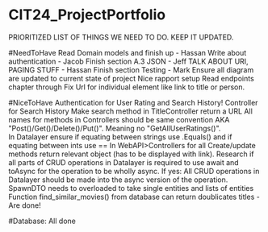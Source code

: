 # CIT24_ProjectPortfolio
PRIORITIZED LIST OF THINGS WE NEED TO DO. 
KEEP IT UPDATED.


#NeedToHave
Read Domain models and finish up - Hassan
Write about authentication - Jacob
Finish section A.3 JSON - Jeff
TALK ABOUT URI, PAGING STUFF - Hassan
Finish section Testing - Mark
Ensure all diagram are updated to current state of project
Nice rapport setup
Read endpoints chapter through
Fix Url for individual element like link to title or person.


#NiceToHave
Authentication for User Rating and Search History!
Controller for Search History
Make search method in TitleController return a URL
All names for methods in Controllers should be same convention AKA "Post()/Get()/Delete()/Put()". Meaning no "GetAllUserRatings()".  
In Datalayer ensure if equating between strings use .Equals() and if equating between ints use ==
In WebAPI>Controllers for all Create/update methods return relevant object (has to be displayed with link).
Research if all parts of CRUD operations in Datalayer is required to use await and toAsync for the operation to be wholly async. 
If yes: All CRUD operations in Datalayer should be made into the async version of the operation.
SpawnDTO needs to overloaded to take single entities and lists of entities
Function find_similar_movies() from database can return doublicates titles - Are done!


#Database:
All done
